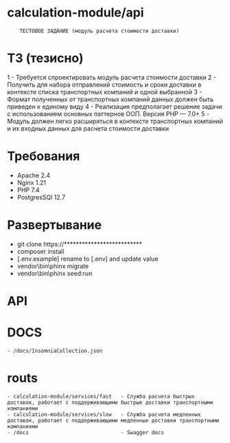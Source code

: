 # calculation-module/api
        ТЕСТОВОЕ ЗАДАНИЕ (модуль расчета стоимости доставки)

# ТЗ (тезисно)

1 - Требуется спроектировать модуль расчета стоимости доставки
2 - Получить для набора отправлений стоимость и сроки доставки в контексте списка транспортных компаний и одной выбранной
3 - Формат полученных от транспортных компаний данных должен быть приведен к единому виду
4 - Реализация предполагает решение задачи с использованием основных паттернов ООП. Версия PHP — 7.0+
5 - Модуль должен легко расширяться в контексте транспортных компаний и их входных данных для расчета стоимости доставки


# Требования

- Apache 2.4
- Nginx 1.21
- PHP 7.4
- PostgresSQl 12.7

# Развертывание

- git clone https://**************************
- composer install
- [.env.example] rename  to [.env] and update value
- vendor\bin\phinx migrate
- vendor\bin\phinx seed:run

# API
 # DOCS 
    - /docs/InsomniaCollection.json 
 # routs
    - calculation-module/services/fast   - Служба расчета быстрых доставок, работает с поддерживающими быстрые доставки транспортными компаниями
    - calculation-module/services/slow   - Служба расчета медленных доставок, работает с поддерживающими медленные доставки транспортными компаниями
    - /docs                              - Swagger docs

